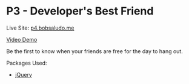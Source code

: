 # P3 - Developer's Best Friend

Live Site: [p4.bobsaludo.me](http://p4.bobsaludo.me)

[Video Demo](https://youtu.be/WVyLpgiDcTU)

Be the first to know when your friends are free for the day to hang out.

Packages Used:
* [jQuery](https://jquery.com/)
